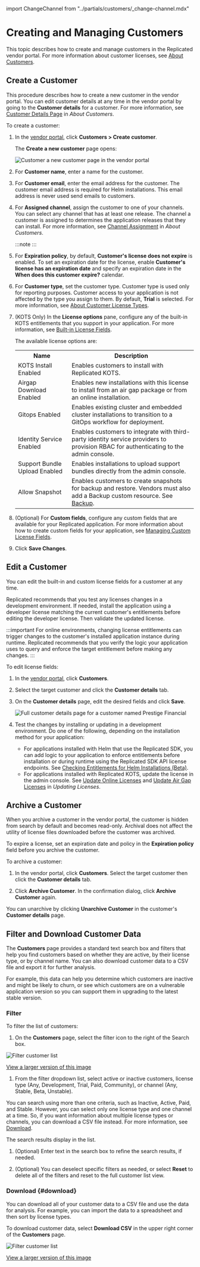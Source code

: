 import ChangeChannel from "../partials/customers/_change-channel.mdx"

# Creating and Managing Customers

This topic describes how to create and manage customers in the Replicated vendor portal. For more information about customer licenses, see [About Customers](licenses-about).

## Create a Customer

This procedure describes how to create a new customer in the vendor portal. You can edit customer details at any time in the vendor portal by going to the **Customer details** for a customer. For more information, see [Customer Details Page](licenses-about#customer-details-page) in _About Customers_.

To create a customer:

1. In the [vendor portal](https://vendor.replicated.com), click **Customers > Create customer**.

   The **Create a new customer** page opens:

   ![Customer a new customer page in the vendor portal](/images/create-customer.png)

1. For **Customer name**, enter a name for the customer.

1. For **Customer email**, enter the email address for the customer. The customer email address is required for Helm installations. This email address is never used send emails to customers.

1. For **Assigned channel**, assign the customer to one of your channels. You can select any channel that has at least one release. The channel a customer is assigned to determines the application releases that they can install. For more information, see [Channel Assignment](licenses-about#channel-assignment) in _About Customers_.

   :::note
   <ChangeChannel/>
   :::

1. For **Expiration policy**, by default, **Customer's license does not expire** is enabled. To set an expiration date for the license, enable **Customer's license has an expiration date** and specify an expiration date in the **When does this customer expire?** calendar. 

1. For **Customer type**, set the customer type. Customer type is used only for reporting purposes. Customer access to your application is not affected by the type you assign to them. By default, **Trial** is selected. For more information, see [About Customer License Types](licenses-about-types).

1. (KOTS Only) In the **License options** pane, configure any of the built-in KOTS entitlements that you support in your application. For more information, see [Built-in License Fields](licenses-using-builtin-fields).

    The available license options are:

      <table>
        <tr>
          <th width="30%">Name</th>
          <th width="70%">Description</th>
        </tr>
        <tr>
          <td>KOTS Install Enabled</td>
          <td>Enables customers to install with Replicated KOTS.</td>
        </tr>
        <tr>
          <td>Airgap Download Enabled</td>
          <td>Enables new installations with this license to install from an air gap package or from an online installation.</td>
        </tr>
        <tr>
          <td>Gitops Enabled</td>
          <td>Enables existing cluster and embedded cluster installations to transition to a GitOps workflow for deployment.</td>
        </tr>
        <tr>
          <td>Identity Service Enabled</td>
          <td>Enables customers to integrate with third-party identity service providers to provision RBAC for authenticating to the admin console.</td>
        </tr>
        <tr>
          <td>Support Bundle Upload Enabled</td>
          <td>Enables installations to upload support bundles directly from the admin console.</td>
        </tr>
        <tr>
          <td>Allow Snapshot</td>
          <td>Enables customers to create snapshots for backup and restore. Vendors must also add a Backup custom resource. See <a href="/reference/custom-resource-backup">Backup</a>.</td>
        </tr>
      </table>

1. (Optional) For **Custom fields**, configure any custom fields that are available for your Replicated application. For more information about how to create custom fields for your application, see [Managing Custom License Fields](licenses-adding-custom-fields).

1. Click **Save Changes**.

## Edit a Customer

You can edit the built-in and custom license fields for a customer at any time.
   
Replicated recommends that you test any licenses changes in a development environment. If needed, install the application using a developer license matching the current customer's entitlements before editing the developer license. Then validate the updated license.

:::important
For online environments, changing license entitlements can trigger changes to the customer's installed application instance during runtime. Replicated recommends that you verify the logic your application uses to query and enforce the target entitlement before making any changes.
:::

To edit license fields:

1. In the [vendor portal](https://vendor.replicated.com), click **Customers**.

1. Select the target customer and click the **Customer details** tab.

1. On the **Customer details** page, edit the desired fields and click **Save**.

   ![Full customer details page for a customer named Prestige Financial](/images/customer-details.png)

1. Test the changes by installing or updating in a development environment. Do one of the following, depending on the installation method for your application:
    * For applications installed with Helm that use the Replicated SDK, you can add logic to your application to enforce entitlements before installation or during runtime using the Replicated SDK API license endpoints. See [Checking Entitlements for Helm Installations (Beta)](licenses-reference-helm).
    * For applications installed with Replicated KOTS, update the license in the admin console. See [Update Online Licenses](/enterprise/updating-licenses#update-online-licenses) and [Update Air Gap Licenses](/enterprise/updating-licenses#update-air-gap-licenses) in _Updating Licenses_.

## Archive a Customer

When you archive a customer in the vendor portal, the customer is hidden from search by default and becomes read-only. Archival does not affect the utility of license files downloaded before the customer was archived.

To expire a license, set an expiration date and policy in the **Expiration policy** field before you archive the customer.

To archive a customer:

1. In the vendor portal, click **Customers**. Select the target customer then click the **Customer details** tab.

1. Click **Archive Customer**. In the confirmation dialog, click **Archive Customer** again.

You can unarchive by clicking **Unarchive Customer** in the customer's **Customer details** page.


## Filter and Download Customer Data

The **Customers** page provides a standard text search box and filters that help you find customers based on whether they are active, by their license type, or by channel name. You can also download customer data to a CSV file and export it for further analysis.

For example, this data can help you determine which customers are inactive and might be likely to churn, or see which customers are on a vulnerable application version so you can support them in upgrading to the latest stable version.

### Filter

To filter the list of customers:

1. On the **Customers** page, select the filter icon to the right of the Search box. 

  ![Filter customer list](/images/customers-filter.png)

  [View a larger version of this image](/images/customers-filter.png)

1. From the filter dropdown list, select active or inactive customers, license type (Any, Development, Trial, Paid, Community), or channel (Any, Stable, Beta, Unstable). 

  You can search using more than one criteria, such as Inactive, Active, Paid, and Stable. However, you can select only one license type and one channel at a time. So, if you want information about multiple license types or channels, you can download a CSV file instead. For more information, see [Download](#download).

  The search results display in the list.

1. (Optional) Enter text in the search box to refine the search results, if needed.

1. (Optional) You can deselect specific filters as needed, or select **Reset** to delete all of the filters and reset to the full customer list view.

### Download {#download}

You can download all of your customer data to a CSV file and use the data for analysis. For example, you can import the data to a spreadsheet and then sort by license types.

To download customer data, select **Download CSV** in the upper right corner of the **Customers** page.

![Filter customer list](/images/customers-download-csv.png)

[View a larger version of this image](/images/customers-download-csv.png)

